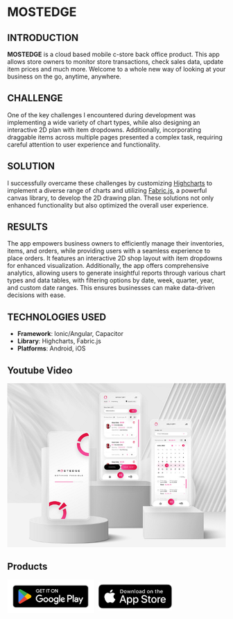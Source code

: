 # MOSTEDGE

## INTRODUCTION

<b>MOSTEDGE</b> is a cloud based mobile c-store back office product. This app allows store owners to monitor store transactions, check sales data, update item prices and much more. Welcome to a whole new way of looking at your business on the go, anytime, anywhere.

## CHALLENGE

One of the key challenges I encountered during development was implementing a wide variety of chart types, while also designing an interactive 2D plan with item dropdowns. Additionally, incorporating draggable items across multiple pages presented a complex task, requiring careful attention to user experience and functionality.

## SOLUTION
I successfully overcame these challenges by customizing [Highcharts](https://www.highcharts.com/docs/index) to implement a diverse range of charts and utilizing [Fabric.js](http://fabricjs.com/), a powerful canvas library, to develop the 2D drawing plan. These solutions not only enhanced functionality but also optimized the overall user experience.

## RESULTS

The app empowers business owners to efficiently manage their inventories, items, and orders, while providing users with a seamless experience to place orders. It features an interactive 2D shop layout with item dropdowns for enhanced visualization. Additionally, the app offers comprehensive analytics, allowing users to generate insightful reports through various chart types and data tables, with filtering options by date, week, quarter, year, and custom date ranges. This ensures businesses can make data-driven decisions with ease.

## TECHNOLOGIES USED

- <b>Framework</b>: Ionic/Angular, Capacitor
- <b>Library</b>: Highcharts, Fabric.js
- <b>Platforms</b>: Android, iOS

## Youtube Video

[![Watch the video](/mostedge.jpg)](https://www.youtube.com/watch?v=wr0Ar-FYKJY)

## Products

<div style='display: flex; gap: 10px; align-items: center;'>

<a href="https://play.google.com/store/apps/details?id=com.mostedge.mobile">
  <img src="/google-play.png" alt="Google Play Store" width="200" />
</a>

<a href="https://apps.apple.com/th/app/mostedge/id6450421172">
  <img src="/app-store.png" alt="App Store" width="170" />
</a>
</div>
